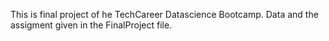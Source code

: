 This is final project of he TechCareer Datascience Bootcamp. Data and the assigment given in the FinalProject file.

